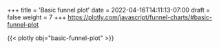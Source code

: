 +++
title = 'Basic funnel plot'
date = 2022-04-16T14:11:13-07:00
draft = false
weight = 7
+++
https://plotly.com/javascript/funnel-charts/#basic-funnel-plot

{{< plotly obj="basic-funnel-plot" >}}
